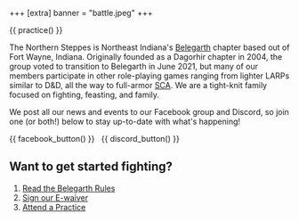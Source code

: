 +++
[extra]
banner = "battle.jpeg"
+++

{{ practice() }}

The Northern Steppes is Northeast Indiana's [Belegarth](https://www.belegarth.com/) chapter based out of Fort Wayne, Indiana. Originally founded as a Dagorhir chapter in 2004, the group voted to transition to Belegarth in June 2021, but many of our members participate in other role-playing games ranging from lighter LARPs similar to D&D, all the way to full-armor [SCA](https://www.sca.org/). We are a tight-knit family focused on fighting, feasting, and family.

We post all our news and events to our Facebook group and Discord, so join one (or both!) below to stay up-to-date with what's happening!

{{ facebook_button() }}
&nbsp;
{{ discord_button() }}

## Want to get started fighting? 

1. [Read the Belegarth Rules](https://www.belegarth.com/rules)
2. [Sign our E-waiver](https://docs.google.com/forms/d/e/1FAIpQLSf-AJHKh700hk1_VfvkvwKweod-ngWRfg2FHmFJNmy3kcTnnw/viewform)
3. [Attend a Practice](@/practice.md)

<!--
{% photo(url="2017-group-photo.jpg") %}
The Northern Steppes at War! 2017, photo credit [Silverleaf Photography](https://www.instagram.com/silverleaf_photos/)
{% end %}
-->
